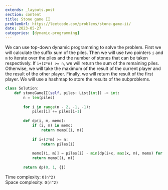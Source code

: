 ```yaml
---
extends: _layouts.post
section: content
title: Stone game II
problemUrl: https://leetcode.com/problems/stone-game-ii/
date: 2023-05-27
categories: [dynamic-programming]
---
```


We can use top-down dynamic programming to solve the problem. First we will calculate the suffix sum of the piles. Then we will use two pointers `i` and `m` to iterate over the piles and the number of stones that can be taken respectively. If `i+(2*m) >= n`, we will return the sum of the remaining piles. Otherwise, we will take the maximum of the result of the current player and the result of the other player. Finally, we will return the result of the first player. We will use a hashmap to store the results of the subproblems.

```python
class Solution:
    def stoneGameII(self, piles: List[int]) -> int:
        n = len(piles)
        
        for i in range(n - 2, -1, -1):
            piles[i] += piles[i+1]
        
        def dp(i, m, memo):
            if (i, m) in memo:
                return memo[(i, m)]
            
            if i+(2*m) >= n:
                return piles[i]
            
            memo[(i, m)] = piles[i] - min(dp(i+x, max(x, m), memo) for x in range(1, 2*m+1))
            return memo[(i, m)]
        
        return dp(0, 1, {})
```

Time complexity: `O(n^2)` <br/>
Space complexity: `O(n^2)`